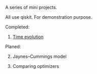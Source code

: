 A series of mini projects.

All use qiskit. For demonstration purpose.

Completed:

1. [Time evolution](./time_evolution.md)

Planed:

2. Jaynes–Cummings model

3. Comparing optimizers
